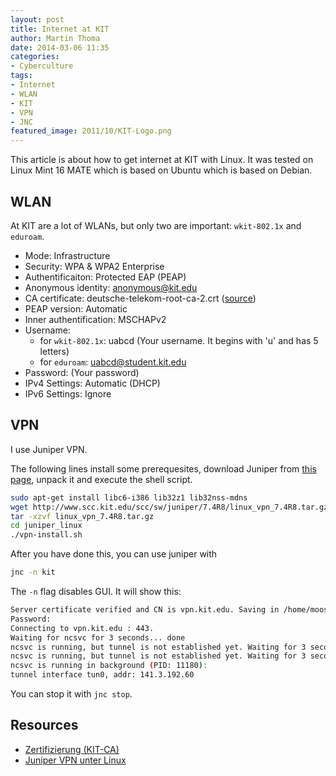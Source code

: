 ```yaml
---
layout: post
title: Internet at KIT
author: Martin Thoma
date: 2014-03-06 11:35
categories:
- Cyberculture
tags:
- Internet
- WLAN
- KIT
- VPN
- JNC
featured_image: 2011/10/KIT-Logo.png
---
```

This article is about how to get internet at KIT with Linux.
It was tested on Linux Mint 16 MATE which is based on Ubuntu which is based on
Debian.

## WLAN
At KIT are a lot of WLANs, but only two are important: `wkit-802.1x` and `eduroam`.

* Mode: Infrastructure
* Security: WPA & WPA2 Enterprise
* Authentificaiton: Protected EAP (PEAP)
* Anonymous identity: anonymous@kit.edu
* CA certificate: deutsche-telekom-root-ca-2.crt ([source](http://www.scc.kit.edu/downloads/ism/dtag-root-ca-2.cer))
* PEAP version: Automatic
* Inner authentification: MSCHAPv2
* Username: 
  * for `wkit-802.1x`: uabcd (Your username. It begins with 'u' and has 5 letters)
  * for `eduroam`: uabcd@student.kit.edu
* Password: (Your password)
* IPv4 Settings: Automatic (DHCP)
* IPv6 Settings: Ignore

## VPN
I use Juniper VPN.

The following lines install some prerequesites, download Juniper from [this page](http://www.scc.kit.edu/dienste/7868.php), unpack it and execute the shell script.

```bash
sudo apt-get install libc6-i386 lib32z1 lib32nss-mdns
wget http://www.scc.kit.edu/scc/sw/juniper/7.4R8/linux_vpn_7.4R8.tar.gz
tar -xzvf linux_vpn_7.4R8.tar.gz
cd juniper_linux
./vpn-install.sh
```

After you have done this, you can use juniper with

```bash
jnc -n kit
```

The `-n` flag disables GUI. It will show this:

```bash
Server certificate verified and CN is vpn.kit.edu. Saving in /home/moose/.juniper_networks/network_connect/config/vpn.kit.edu.der.
Password: 
Connecting to vpn.kit.edu : 443.
Waiting for ncsvc for 3 seconds... done
ncsvc is running, but tunnel is not established yet. Waiting for 3 seconds... done
ncsvc is running, but tunnel is not established yet. Waiting for 3 seconds... done.
ncsvc is running in background (PID: 11180):
tunnel interface tun0, addr: 141.3.192.60
```

You can stop it with `jnc stop`.

## Resources
* [Zertifizierung (KIT-CA)](http://www.scc.kit.edu/dienste/kit-ca.php)
* [Juniper VPN unter Linux](http://www.scc.kit.edu/dienste/7868.php)